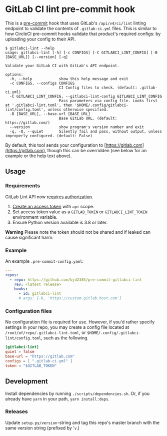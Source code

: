 # GitLab CI lint pre-commit hook

This is a [pre-commit](https://pre-commit.com/) hook that uses GitLab's `/api/v4/ci/lint` linting endpoint to validate the contents of `.gitlab-ci.yml` files. This is similar to how CircleCI pre-commit hooks validate that product's required configs: by uploading your config to their API.

```text
$ gitlabci-lint --help
usage: gitlabci-lint [-h] [-c CONFIGS] [-C GITLABCI_LINT_CONFIG] [-B [BASE_URL]] [--version] [-q]

Validate your GitLab CI with GitLab's API endpoint.

options:
  -h, --help            show this help message and exit
  -c CONFIGS, --configs CONFIGS
                        CI Config files to check. (default: .gitlab-ci.yml)
  -C GITLABCI_LINT_CONFIG, --gitlabci-lint-config GITLABCI_LINT_CONFIG
                        Pass parameters via config file. Looks first at '.gitlabci-lint.toml', then '$HOME/.config/gitlabci-lint/config.toml', unless otherwise specified.
  -B [BASE_URL], --base-url [BASE_URL]
                        Base GitLab URL. (default: https://gitlab.com/)
  --version             show program's version number and exit
  -q, -Q, --quiet       Silently fail and pass, without output, unless improperly configured. (default: False)
```

By default, this tool sends your configuration to [https://gitlab.com](https://gitlab.com), though this can be overridden (see below for an example or the help text above).

## Usage

### Requirements

GitLab Lint API now [requires authorization](https://gitlab.com/gitlab-org/gitlab/-/issues/321290).

1. [Create an access token](https://gitlab.com/-/profile/personal_access_tokens) with `api` scope.
2. Set access token value as a `GITLAB_TOKEN` or `GITLABCI_LINT_TOKEN` environment variable.
3. Ensure Python version available is 3.8 or later.

**Warning** Please note the token should not be shared and if leaked can cause significant harm.

### Example

An example `.pre-commit-config.yaml`:

```yaml
---
repos:
  - repo: https://github.com/bjd2385/pre-commit-gitlabci-lint
    rev: <latest release>
    hooks:
      - id: gitlabci-lint
      # args: [-b, 'https://custom.gitlab.host.com']
```

### Configuration files

No configuration file is required for use. However, if you'd rather specify settings in your repo, you may create a config file located at `/root/of/repo/.gitlabci-lint.toml`, or `$HOME/.config/.gitlabci-lint/config.toml`, such as the following.

```toml
[gitlabci-lint]
quiet = false
base-url = "https://gitlab.com"
configs = [ ".gitlab-ci.yml" ]
token = "$GITLAB_TOKEN"
```

## Development

Install dependencies by running `./scripts/dependencies.sh`. Or, if you already have `yarn` in your path, `yarn install:deps`.

### Releases

Update `setup.py/version`-string and tag this repo's master branch with the same version string (prefixed by '`v`.)
